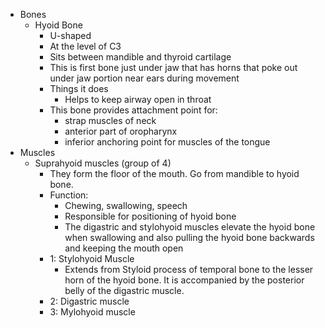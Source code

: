   * Bones
    * Hyoid Bone
      * U-shaped
      * At the level of C3
      * Sits between mandible and thyroid cartilage
      * This is first bone just under jaw that has horns that poke out under jaw portion near ears during movement
      * Things it does
        * Helps to keep airway open in throat
      * This bone provides attachment point for:
        * strap muscles of neck
        * anterior part of oropharynx
        * inferior anchoring point for muscles of the tongue
  * Muscles
    * Suprahyoid muscles (group of 4)
      * They form the floor of the mouth. Go from mandible to hyoid bone.
      * Function:
        * Chewing, swallowing, speech
        * Responsible for positioning of hyoid bone
        * The digastric and stylohyoid muscles elevate the hyoid bone when swallowing and also pulling the hyoid bone backwards and keeping the mouth open
      * 1: Stylohyoid Muscle
        * Extends from Styloid process of temporal bone to the lesser horn of the hyoid bone. It is accompanied by the posterior belly of the digastric muscle.
      * 2: Digastric muscle
      * 3: Mylohyoid muscle